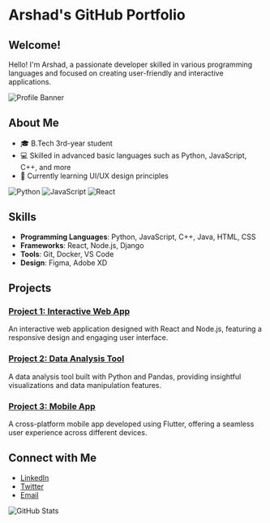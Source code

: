 # Arshad's GitHub Portfolio

## Welcome!

Hello! I'm Arshad, a passionate developer skilled in various programming languages and focused on creating user-friendly and interactive applications.

![Profile Banner](https://66.media.tumblr.com/2b2ef6c4ac04ceaca2b43f15a87db9fd/tumblr_pjxsy1MCGc1y0yrefo3_r1_500.gifv)

## About Me
- 🎓 B.Tech 3rd-year student
- 💻 Skilled in advanced basic languages such as Python, JavaScript, C++, and more
- 🌱 Currently learning UI/UX design principles

![Python](https://img.shields.io/badge/Python-3.8-blue)
![JavaScript](https://img.shields.io/badge/JavaScript-ES6-yellow)
![React](https://img.shields.io/badge/React-17.0-blue)

## Skills
- **Programming Languages**: Python, JavaScript, C++, Java, HTML, CSS
- **Frameworks**: React, Node.js, Django
- **Tools**: Git, Docker, VS Code
- **Design**: Figma, Adobe XD

## Projects
### [Project 1: Interactive Web App](projects/interactive-web-app)
An interactive web application designed with React and Node.js, featuring a responsive design and engaging user interface.

### [Project 2: Data Analysis Tool](projects/data-analysis-tool)
A data analysis tool built with Python and Pandas, providing insightful visualizations and data manipulation features.

### [Project 3: Mobile App](projects/mobile-app)
A cross-platform mobile app developed using Flutter, offering a seamless user experience across different devices.

## Connect with Me
- [LinkedIn](https://www.linkedin.com/in/arshad)
- [Twitter](https://twitter.com/arshad)
- [Email](mailto:arshad@example.com)

![GitHub Stats](https://github-readme-stats.vercel.app/api?username=arshad&show_icons=true&theme=radical)
